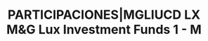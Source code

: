 ---
layout: asset
title: PARTICIPACIONES|MGLIUCD LX M&G Lux Investment Funds 1 - M
isin: LU1665237704
---